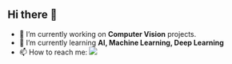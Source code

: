 ## Hi there 👋

- 🔭 I’m currently working on **Computer Vision** projects.
- 🌱 I’m currently learning **AI, Machine Learning, Deep Learning**
- 📫 How to reach me: [<img src="https://vi.m.wikipedia.org/wiki/T%E1%BA%ADp_tin:Gmail_icon_%282020%29.svg">](truonglamquocthai0603@gmail.com)


